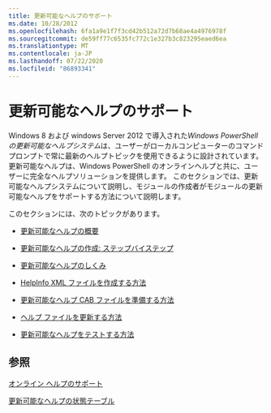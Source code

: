 ```yaml
---
title: 更新可能なヘルプのサポート
ms.date: 10/28/2012
ms.openlocfilehash: 6fa1a9e1f7f3cd42b512a72d7b68ae4a4976978f
ms.sourcegitcommit: de59ff77c6535fc772c1e327b3c823295eaed6ea
ms.translationtype: MT
ms.contentlocale: ja-JP
ms.lasthandoff: 07/22/2020
ms.locfileid: "86893341"
---
```

# <a name="supporting-updatable-help"></a>更新可能なヘルプのサポート

Windows 8 および windows Server 2012 で導入された*Windows PowerShell の更新可能なヘルプシステム*は、ユーザーがローカルコンピューターのコマンドプロンプトで常に最新のヘルプトピックを使用できるように設計されています。 更新可能なヘルプは、Windows PowerShell のオンラインヘルプと共に、ユーザーに完全なヘルプソリューションを提供します。 このセクションでは、更新可能なヘルプシステムについて説明し、モジュールの作成者がモジュールの更新可能なヘルプをサポートする方法について説明します。

このセクションには、次のトピックがあります。

- [更新可能なヘルプの概要](./updatable-help-overview.md)

- [更新可能なヘルプの作成: ステップバイステップ](./updatable-help-authoring-step-by-step.md)

- [更新可能なヘルプのしくみ](./how-updatable-help-works.md)

- [HelpInfo XML ファイルを作成する方法](./how-to-create-a-helpinfo-xml-file.md)

- [更新可能なヘルプ CAB ファイルを準備する方法](./how-to-prepare-updatable-help-cab-files.md)

- [ヘルプ ファイルを更新する方法](./how-to-update-help-files.md)

- [更新可能なヘルプをテストする方法](./how-to-test-updatable-help.md)

## <a name="see-also"></a>参照

[オンライン ヘルプのサポート](./supporting-online-help.md)

[更新可能なヘルプの状態テーブル](https://www.microsoft.com/en-us/itpro/windows)
